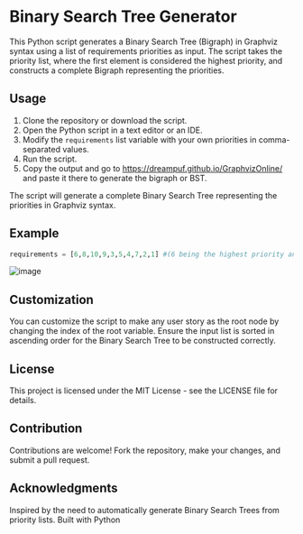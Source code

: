 # Binary Search Tree Generator

This Python script generates a Binary Search Tree (Bigraph) in Graphviz syntax using a list of requirements priorities as input. The script takes the priority list, where the first element is considered the highest priority, and constructs a complete Bigraph representing the priorities.

## Usage

1. Clone the repository or download the script.
2. Open the Python script in a text editor or an IDE.
3. Modify the `requirements` list variable with your own priorities in comma-separated values.
4. Run the script.
5. Copy the output and go to https://dreampuf.github.io/GraphvizOnline/ and paste it there to generate the bigraph or BST.

The script will generate a complete Binary Search Tree representing the priorities in Graphviz syntax. 

## Example

```python
requirements = [6,8,10,9,3,5,4,7,2,1] #(6 being the highest priority and 1 being the lowest)
```
 ![image](https://github.com/revanthreddymaturu/enpm611_BST_bigraph_generator_graphviz/assets/49469625/5be805e5-0076-4a1a-8b06-5fefc8e22aa9)

## Customization
You can customize the script to make any user story as the root node by changing the index of the root variable.
Ensure the input list is sorted in ascending order for the Binary Search Tree to be constructed correctly.

## License
This project is licensed under the MIT License - see the LICENSE file for details.

## Contribution
Contributions are welcome! Fork the repository, make your changes, and submit a pull request.

## Acknowledgments
Inspired by the need to automatically generate Binary Search Trees from priority lists.
Built with Python
